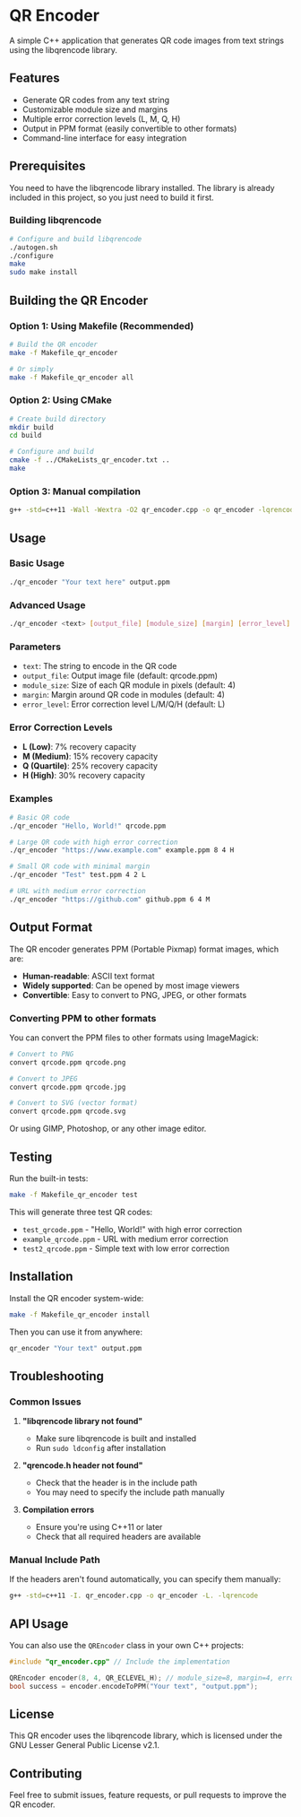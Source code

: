 # QR Encoder

A simple C++ application that generates QR code images from text strings using the libqrencode library.

## Features

- Generate QR codes from any text string
- Customizable module size and margins
- Multiple error correction levels (L, M, Q, H)
- Output in PPM format (easily convertible to other formats)
- Command-line interface for easy integration

## Prerequisites

You need to have the libqrencode library installed. The library is already included in this project, so you just need to build it first.

### Building libqrencode

```bash
# Configure and build libqrencode
./autogen.sh
./configure
make
sudo make install
```

## Building the QR Encoder

### Option 1: Using Makefile (Recommended)

```bash
# Build the QR encoder
make -f Makefile_qr_encoder

# Or simply
make -f Makefile_qr_encoder all
```

### Option 2: Using CMake

```bash
# Create build directory
mkdir build
cd build

# Configure and build
cmake -f ../CMakeLists_qr_encoder.txt ..
make
```

### Option 3: Manual compilation

```bash
g++ -std=c++11 -Wall -Wextra -O2 qr_encoder.cpp -o qr_encoder -lqrencode
```

## Usage

### Basic Usage

```bash
./qr_encoder "Your text here" output.ppm
```

### Advanced Usage

```bash
./qr_encoder <text> [output_file] [module_size] [margin] [error_level]
```

### Parameters

- `text`: The string to encode in the QR code
- `output_file`: Output image file (default: qrcode.ppm)
- `module_size`: Size of each QR module in pixels (default: 4)
- `margin`: Margin around QR code in modules (default: 4)
- `error_level`: Error correction level L/M/Q/H (default: L)

### Error Correction Levels

- **L (Low)**: 7% recovery capacity
- **M (Medium)**: 15% recovery capacity
- **Q (Quartile)**: 25% recovery capacity
- **H (High)**: 30% recovery capacity

### Examples

```bash
# Basic QR code
./qr_encoder "Hello, World!" qrcode.ppm

# Large QR code with high error correction
./qr_encoder "https://www.example.com" example.ppm 8 4 H

# Small QR code with minimal margin
./qr_encoder "Test" test.ppm 4 2 L

# URL with medium error correction
./qr_encoder "https://github.com" github.ppm 6 4 M
```

## Output Format

The QR encoder generates PPM (Portable Pixmap) format images, which are:

- **Human-readable**: ASCII text format
- **Widely supported**: Can be opened by most image viewers
- **Convertible**: Easy to convert to PNG, JPEG, or other formats

### Converting PPM to other formats

You can convert the PPM files to other formats using ImageMagick:

```bash
# Convert to PNG
convert qrcode.ppm qrcode.png

# Convert to JPEG
convert qrcode.ppm qrcode.jpg

# Convert to SVG (vector format)
convert qrcode.ppm qrcode.svg
```

Or using GIMP, Photoshop, or any other image editor.

## Testing

Run the built-in tests:

```bash
make -f Makefile_qr_encoder test
```

This will generate three test QR codes:
- `test_qrcode.ppm` - "Hello, World!" with high error correction
- `example_qrcode.ppm` - URL with medium error correction
- `test2_qrcode.ppm` - Simple text with low error correction

## Installation

Install the QR encoder system-wide:

```bash
make -f Makefile_qr_encoder install
```

Then you can use it from anywhere:

```bash
qr_encoder "Your text" output.ppm
```

## Troubleshooting

### Common Issues

1. **"libqrencode library not found"**
   - Make sure libqrencode is built and installed
   - Run `sudo ldconfig` after installation

2. **"qrencode.h header not found"**
   - Check that the header is in the include path
   - You may need to specify the include path manually

3. **Compilation errors**
   - Ensure you're using C++11 or later
   - Check that all required headers are available

### Manual Include Path

If the headers aren't found automatically, you can specify them manually:

```bash
g++ -std=c++11 -I. qr_encoder.cpp -o qr_encoder -L. -lqrencode
```

## API Usage

You can also use the `QREncoder` class in your own C++ projects:

```cpp
#include "qr_encoder.cpp" // Include the implementation

QREncoder encoder(8, 4, QR_ECLEVEL_H); // module_size=8, margin=4, error_level=H
bool success = encoder.encodeToPPM("Your text", "output.ppm");
```

## License

This QR encoder uses the libqrencode library, which is licensed under the GNU Lesser General Public License v2.1.

## Contributing

Feel free to submit issues, feature requests, or pull requests to improve the QR encoder. 